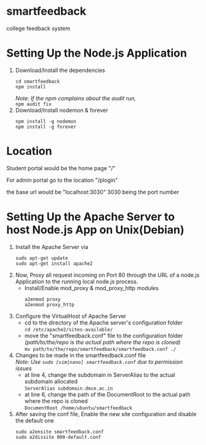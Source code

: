 # smartfeedback
college feedback system

# Setting Up the Node.js Application

1. Download/Install the dependencies 
    ```
    cd smartfeedback
    npm install
    ```
    _Note: If the npm complains about the audit run,_   
    `npm audit fix`
2. Download/Install nodemon & forever
    ```
    npm install -g nodemon
    npm install -g forever
    ```
# Location

Student portal would be the home page "/"

For admin portal go to the location "/plogin"

the base url would be "localhost:3030" 3030 being the port number

# Setting Up the Apache Server to host Node.js App on Unix(Debian)

1. Install the Apache Server via   
    ```
    sudo apt-get update   
    sudo apt-get install apache2
    ```
2. Now, Proxy all request incoming on Port 80 through the URL of a node.js Application to the running local node.js process.   
    - Install/Enable mod_proxy & mod_proxy_http modules  
      ```
      a2enmod proxy
      a2enmod proxy_http
      ```
3. Configure the VirtualHost of Apache Server
    - cd to the directory of the Apache server's configuration folder   
    `cd /etc/apache2/sites-available/`
    - move the "smartfeedback.conf" file to the configuration folder   
    _(path/to/the/repo is the actual path where the repo is cloned)_        
    `mv path/to/the/repo/smartfeedback/smartfeedback.conf ./`
4. Changes to be made in the smartfeedback.conf file   
    _Note: Use `sudo [vim|nano] smartfeedback.conf` due to permission issues_      
    - at line 4, change the subdomain in ServerAlias to the actual subdomain allocated   
    `ServerAlias subdomain.dmce.ac.in`
    - at line 6, change the path of the DocumentRoot to the actual path where the repo is cloned   
    `DocumentRoot /home/ubuntu/smartfeedback`
5. After saving the conf file, Enable the new site configuration and disable the default one
    ```
    sudo a2ensite smartfeedback.conf
    sudo a2dissite 000-default.conf
    ```
    
